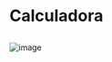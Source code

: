 # Calculadora
##
![image](https://github.com/lalabohm/Calculadora-/assets/145381988/63c30c87-76b5-4397-b873-9b0b4fd61ba0)
